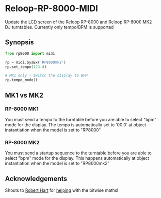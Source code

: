 # Reloop-RP-8000-MIDI

Update the LCD screen of the Reloop RP-8000 and Reloop RP-8000 MK2 DJ turntables. Currently only tempo/BPM is supported

## Synopsis

```python
from rp8000 import midi

rp = midi.SysEx('RP8000mk2')
rp.set_tempo(123.4)

# MK1 only - switch the display to BPM
rp.tempo_mode()
```

## MK1 vs MK2

### RP-8000 MK1

You must send a tempo to the turntable before you are able to select "bpm" mode for the display. The tempo is automatically set to '00.0' at object instantiation when the model is set to "RP8000"

### RP-8000 MK2

You must send a startup sequence to the turntable before you are able to select "bpm" mode for the display. This happens automatically at object instantiation when the model is set to "RP8000mk2"

## Acknowledgements

Shouts to [Robert Hart](https://rnhart.net/) for [helping](https://reverseengineering.stackexchange.com/questions/25162/construct-a-number-from-0-999-9-using-5-data-bytes-of-a-midi-sysex-message) with the bitwise maths!

